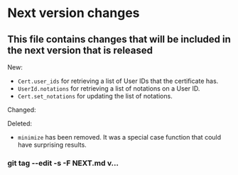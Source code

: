 # Next version changes
## This file contains changes that will be included in the next version that is released

New:
  - `Cert.user_ids` for retrieving a list of User IDs that the certificate has.
  - `UserId.notations` for retrieving a list of notations on a User ID.
  - `Cert.set_notations` for updating the list of notations.

Changed:

Deleted:
  - `minimize` has been removed. It was a special case function that could have surprising results.

### git tag --edit -s -F NEXT.md v...
